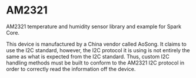 AM2321
======

AM2321 temperature and humidity sensor library and example for Spark Core.

This device is manufactured by a China vendor called AoSong. It claims to use the I2C standard, however, the I2C protocol it is using is not entirely the same as what is expected from the I2C standard. Thus, custom I2C handling methods must be built to conform to the AM2321 I2C protocol in order to correctly read the information off the device.

